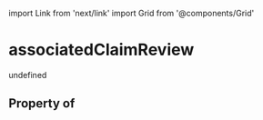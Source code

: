 import Link from 'next/link'
import Grid from '@components/Grid'

# associatedClaimReview

undefined

## Property of



